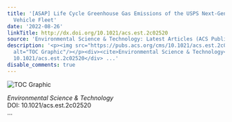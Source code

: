 ```yaml
---
title: '[ASAP] Life Cycle Greenhouse Gas Emissions of the USPS Next-Generation Delivery
  Vehicle Fleet'
date: '2022-08-26'
linkTitle: http://dx.doi.org/10.1021/acs.est.2c02520
source: 'Environmental Science & Technology: Latest Articles (ACS Publications)'
description: '<p><img src="https://pubs.acs.org/cms/10.1021/acs.est.2c02520/asset/images/medium/es2c02520_0004.gif"
  alt="TOC Graphic"/></p><div><cite>Environmental Science & Technology</cite></div><div>DOI:
  10.1021/acs.est.2c02520</div> ...'
disable_comments: true
---
```

<p><img src="https://pubs.acs.org/cms/10.1021/acs.est.2c02520/asset/images/medium/es2c02520_0004.gif" alt="TOC Graphic"/></p><div><cite>Environmental Science & Technology</cite></div><div>DOI: 10.1021/acs.est.2c02520</div> ...
